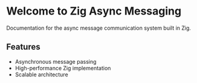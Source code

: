 # Welcome to Zig Async Messaging

Documentation for the async message communication system built in Zig.

## Features
- Asynchronous message passing
- High-performance Zig implementation
- Scalable architecture
